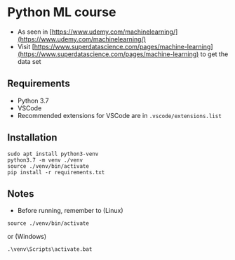 # Python ML course
- As seen in [https://www.udemy.com/machinelearning/](https://www.udemy.com/machinelearning/)
- Visit [https://www.superdatascience.com/pages/machine-learning](https://www.superdatascience.com/pages/machine-learning) to get the data set

## Requirements
- Python 3.7
- VSCode
- Recommended extensions for VSCode are in `.vscode/extensions.list`

## Installation
```
sudo apt install python3-venv
python3.7 -m venv ./venv
source ./venv/bin/activate
pip install -r requirements.txt
```

## Notes
- Before running, remember to (Linux)
```
source ./venv/bin/activate
```
or (Windows)
```
.\venv\Scripts\activate.bat
```